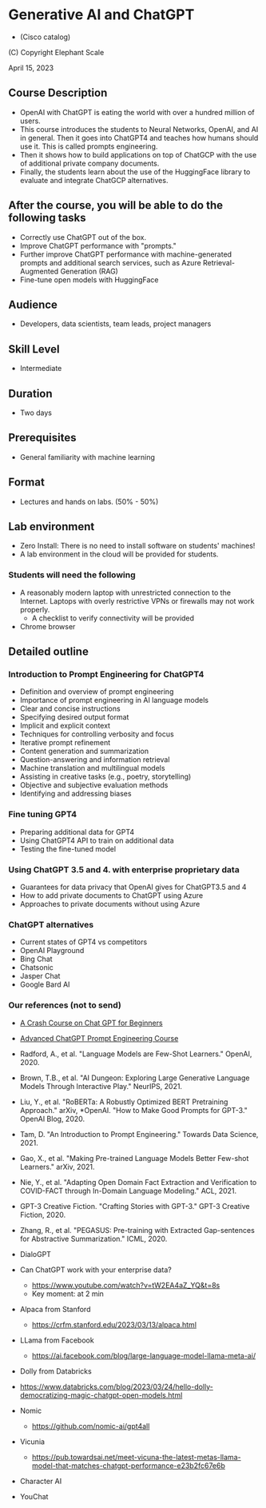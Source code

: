 # Generative AI and ChatGPT
* (Cisco catalog)

(C) Copyright Elephant Scale

April 15, 2023

## Course Description

* OpenAI with ChatGPT is eating the world with over a hundred million of users.
* This course introduces the students to Neural Networks, OpenAI, and AI in general. Then it goes into ChatGPT4 and teaches how humans should use it. This is called prompts engineering.
* Then it shows how to build applications on top of ChatGCP with the use of additional private company documents.
* Finally, the students learn about the use of the HuggingFace library to evaluate and integrate ChatGCP alternatives.


## After the course, you will be able to do the following tasks

* Correctly use ChatGPT out of the box.
* Improve ChatGPT performance with "prompts."
* Further improve ChatGPT performance with machine-generated prompts and additional search services, such as Azure Retrieval-Augmented Generation (RAG)
* Fine-tune open models with HuggingFace

## Audience
* Developers, data scientists, team leads, project managers

## Skill Level

* Intermediate

## Duration

* Two days

## Prerequisites

* General familiarity with machine learning


## Format
* Lectures and hands on labs. (50% - 50%)


## Lab environment
* Zero Install: There is no need to install software on students' machines!
* A lab environment in the cloud will be provided for students.

### Students will need the following
* A reasonably modern laptop with unrestricted connection to the Internet. Laptops with overly restrictive VPNs or firewalls may not work properly.
    * A checklist to verify connectivity will be provided
* Chrome browser

## Detailed outline

### Introduction to Prompt Engineering for ChatGPT4

* Definition and overview of prompt engineering
* Importance of prompt engineering in AI language models
* Clear and concise instructions
* Specifying desired output format
* Implicit and explicit context
* Techniques for controlling verbosity and focus
* Iterative prompt refinement
* Content generation and summarization
* Question-answering and information retrieval
* Machine translation and multilingual models
* Assisting in creative tasks (e.g., poetry, storytelling)
* Objective and subjective evaluation methods
* Identifying and addressing biases



### Fine tuning GPT4
* Preparing additional data for GPT4
* Using ChatGPT4 API to train on additional data
* Testing the fine-tuned model

### Using ChatGPT 3.5 and 4. with enterprise proprietary data

* Guarantees for data privacy that OpenAI gives for ChatGPT3.5 and 4
* How to add private documents to ChatGPT using Azure
* Approaches to private documents without using Azure

###  ChatGPT alternatives

* Current states of GPT4 vs competitors
* OpenAI Playground
* Bing Chat
* Chatsonic
* Jasper Chat
* Google Bard AI

### Our references (not to send)

* [A Crash Course on Chat GPT for Beginners](https://www.youtube.com/watch?v=JTxsNm9IdYU)
* [Advanced ChatGPT Prompt Engineering Course](https://www.youtube.com/watch?v=-C4FCxP-QqE)
* Radford, A., et al. "Language Models are Few-Shot Learners." OpenAI, 2020.
* Brown, T.B., et al. "AI Dungeon: Exploring Large Generative Language Models Through Interactive Play." NeurIPS, 2021.
* Liu, Y., et al. "RoBERTa: A Robustly Optimized BERT Pretraining Approach." arXiv, *OpenAI. "How to Make Good Prompts for GPT-3." OpenAI Blog, 2020.
* Tam, D. "An Introduction to Prompt Engineering." Towards Data Science, 2021.
* Gao, X., et al. "Making Pre-trained Language Models Better Few-shot Learners." arXiv, 2021.
* Nie, Y., et al. "Adapting Open Domain Fact Extraction and Verification to COVID-FACT through In-Domain Language Modeling." ACL, 2021.
* GPT-3 Creative Fiction. "Crafting Stories with GPT-3." GPT-3 Creative Fiction, 2020.
* Zhang, R., et al. "PEGASUS: Pre-training with Extracted Gap-sentences for Abstractive Summarization." ICML, 2020.
* DialoGPT
* Can ChatGPT work with your enterprise data?
  * https://www.youtube.com/watch?v=tW2EA4aZ_YQ&t=8s
  * Key moment: at 2 min

* Alpaca from Stanford
  * https://crfm.stanford.edu/2023/03/13/alpaca.html
* LLama from Facebook
  * https://ai.facebook.com/blog/large-language-model-llama-meta-ai/
* Dolly from Databricks
* https://www.databricks.com/blog/2023/03/24/hello-dolly-democratizing-magic-chatgpt-open-models.html
* Nomic
  * https://github.com/nomic-ai/gpt4all
* Vicunia
  * https://pub.towardsai.net/meet-vicuna-the-latest-metas-llama-model-that-matches-chatgpt-performance-e23b2fc67e6b
* Character AI
* YouChat
